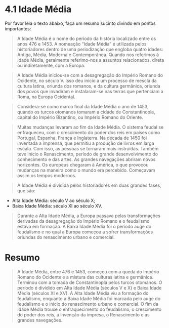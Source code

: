 # 4.1 Idade Média

Por favor leia o texto abaixo, faça um resumo sucinto divindo em pontos importantes:

> A Idade Média é o nome do período da história localizado entre os anos 476 e 1453. A nomeação “Idade Média” é utilizada pelos historiadores dentro de uma periodização que engloba quatro idades: Antiga, Média, Moderna e Contemporânea. Quando nos referimos à Idade Média, geralmente referimo-nos a assuntos relacionados, direta ou indiretamente, com a Europa.

> A Idade Média iniciou-se com a desagregação do Império Romano do Ocidente, no século V. Isso deu início a um processo de mescla da cultura latina, oriunda dos romanos, e da cultura germânica, oriunda dos povos que invadiram e instalaram-se nas terras que pertenciam a Roma, na Europa Ocidental.

> Considera-se como marco final da Idade Média o ano de 1453, quando os turcos otomanos tomaram a cidade de Constantinopla, capital do Império Bizantino, ou Império Romano do Oriente.

> Muitas mudanças levaram ao fim da Idade Média. O sistema feudal se enfraqueceu, com o crescimento do poder dos reis em países como Portugal, Espanha, França e Inglaterra. Na década de 1450 foi inventada a imprensa, que permitiu a produção de livros em larga escala. Com isso, as pessoas se tornaram mais instruídas. Também teve início o Renascimento, período de grande desenvolvimento do conhecimento e das artes. As grandes navegações abriram novos horizontes. Os europeus chegaram à América, o que provocou mudanças na maneira como o mundo era percebido. Começavam assim os tempos modernos.

> A Idade Média é dividida pelos historiadores em duas grandes fases, que são:

- Alta Idade Média: século V ao século X;
- Baixa Idade Média: século XI ao século XV.

> Durante a Alta Idade Média, a Europa passava pelas transformações derivadas da desagregação do Império Romano e o feudalismo estava em formação. A Baixa Idade Média foi o período auge do feudalismo e no qual a Europa começou a sofrer transformações oriundas do renascimento urbano e comercial.

# Resumo

> A Idade Média, entre 476 e 1453, começou com a queda do Império Romano do Ocidente e a mistura das culturas latina e germânica. Terminou com a tomada de Constantinopla pelos turcos otomanos. O período é dividido em Alta Idade Média (séculos V e X) e Baixa Idade Média (séculos XI e XV). A Alta Idade Média viu a formação do feudalismo, enquanto a Baixa Idade Média foi marcada pelo auge do feudalismo e o início do renascimento urbano e comercial. O fim da Idade Média trouxe o enfraquecimento do feudalismo, o crescimento do poder dos reis, a invenção da impresa, o Renascimento e as grandes navegações.